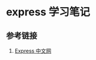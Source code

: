 <!--
 * @Author: SilvesterChiao
 * @Date: 2020-05-11 22:41:04
 * @LastEditors: SilvesterChiao
 * @LastEditTime: 2020-05-11 22:41:39
 -->

# express 学习笔记

## 参考链接

1. [Express 中文网](https://www.expressjs.com.cn/)
